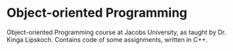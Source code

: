 # Object-oriented Programming
Object-oriented Programming course at Jacobs University, as taught by Dr. Kinga Lipskoch. Contains code of some assignments, written in C++.
